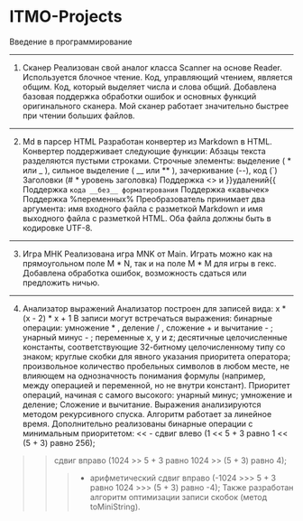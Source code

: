 # ITMO-Projects
Введение в программирование
____________________________________________________________________________________________________________________________________________________________________________
1. Сканер
Реализован свой аналог класса Scanner на основе Reader.
Используется блочное чтение. Код, управляющий чтением, является общим.
Код, который выделяет числа и слова общий.
Добавлена базовая поддержка обработки ошибок и основных функций оригинального сканера.
Мой сканер работает значительно быстрее при чтении больших файлов.
____________________________________________________________________________________________________________________________________________________________________________
2. Md в парсер HTML
Разработан конвертер из Markdown в HTML.
Конвертер поддерживает следующие функции:
Абзацы текста разделяются пустыми строками.
Строчные элементы: выделение ( * или _ ), сильное выделение ( __ или ** ), зачеркивание (--), код (`)
Заголовки (# * уровень заголовка)
Поддержка <> и }}удалений{{
Поддержка ```кода __без__ форматирования```
Поддержка «кавычек»
Поддержка %переменных%
Преобразователь принимает два аргумента: имя входного файла с разметкой Markdown и имя выходного файла с разметкой HTML. Оба файла должны быть в кодировке UTF-8.
____________________________________________________________________________________________________________________________________________________________________________
3. Игра МНК
Реализована игра MNK от Main. Играть можно как на прямоугольном поле M * N, так и на поле M * M для игры в гекс. Добавлена обработка ошибок, возможность сдаться или предложить ничью.
____________________________________________________________________________________________________________________________________________________________________________
4. Анализатор выражений
Анализатор построен для записей вида:
х * (х - 2) * х + 1
В записи могут встречаться выражения:
бинарные операции: умножение * , деление / , сложение + и вычитание - ;
унарный минус - ;
переменные x, y и z;
десятичные целочисленные константы, соответствующие 32-битному целочисленному типу со знаком;
круглые скобки для явного указания приоритета оператора;
произвольное количество пробельных символов в любом месте, не влияющем на однозначность понимания формулы (например, между операцией и переменной, но не внутри констант).
Приоритет операций, начиная с самого высокого:
унарный минус;
умножение и деление;
Сложение и вычитание.
Выражения анализируются методом рекурсивного спуска.
Алгоритм работает за линейное время.
Дополнительно реализованы бинарные операции с минимальным приоритетом:
<< - сдвиг влево (1 << 5 + 3 равно 1 << (5 + 3) равно 256);
>> сдвиг вправо (1024 >> 5 + 3 равно 1024 >> (5 + 3) равно 4);
>>> - арифметический сдвиг вправо (-1024 >>> 5 + 3 равно 1024 >>> (5 + 3) равно -4);
Также разработан алгоритм оптимизации записи скобок (метод toMiniString).

